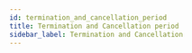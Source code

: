 ```yaml
---
id: termination_and_cancellation_period
title: Termination and Cancellation period
sidebar_label: Termination and Cancellation
---
```

